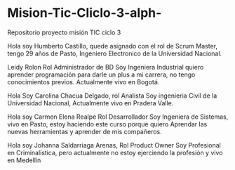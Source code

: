 # Mision-Tic-Cliclo-3-alph-
Repositorio proyecto misión TIC ciclo 3

Hola soy Humberto Castillo, quede asignado con el rol de Scrum Master, tengo 29 años de Pasto, Ingeniero Electronico de la Universidad Nacional.

Leidy Rolon Rol Administrador de BD
Soy Ingeniera Industrial quiero aprender programación para darle un plus a mi carrera, no tengo conocimientos previos. Actualmente vivo en Bogotá. 

Hola Soy Carolina Chacua Delgado, rol Analista
Soy ingenieria Civil de la Universidad Nacional, Actualmente vivo en Pradera Valle.

Hola soy Carmen Elena Realpe  Rol  Desarrollador
Soy Ingeniera de Sistemas, vivo en Pasto, estoy haciendo este curso 
porque quiero Aprendar las nuevas herramientas y aprender de mis compañeros.

Hola soy Johanna Saldarriaga Arenas, Rol Product Owner
Soy Profesional en Criminalistica, pero actualmente no estoy ejerciendo la profesión y vivo en Medellín
